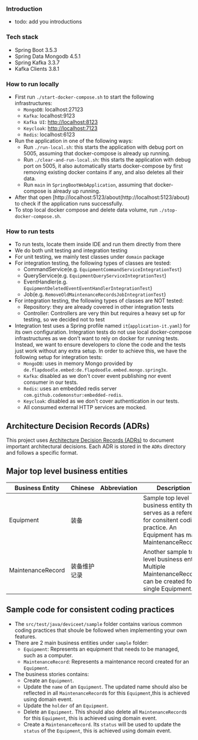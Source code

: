 ### Introduction

- todo: add you introductions

### Tech stack

- Spring Boot 3.5.3
- Spring Data Mongodb 4.5.1
- Spring Kafka 3.3.7
- Kafka Clients 3.8.1

### How to run locally

- First run `./start-docker-compose.sh` to start the following infrastructures:
    - `MongoDB`: localhost:27123
    - `Kafka`: localhost:9123
    - `Kafka UI`: [http://localhost:8123](http://localhost:8123)
    - `Keycloak`: [http://localhost:7123](http://localhost:7123)
    - `Redis`: localhost:6123
- Run the application in one of the following ways:
    - Run `./run-local.sh`: this starts the application with debug port on 5005, assuming that docker-compose is already
      up running.
    - Run `./clear-and-run-local.sh`: this starts the application with debug port on 5005, it also automatically starts
      docker-compose by first removing existing docker contains if any, and also deletes all their data.
    - Run `main` in  `SpringBootWebApplication`, assuming that docker-compose is already up running.
- After that open [http://localhost:5123/about(http://localhost:5123/about) to check if the application runs
  successfully.
- To stop local docker compose and delete data volume, run `./stop-docker-compose.sh`.

### How to run tests

- To run tests, locate them inside IDE and run them directly from there
- We do both unit testing and integration testing
- For unit testing, we mainly test classes under `domain` package
- For integration testing, the following types of classes are tested:
    - CommandService(e.g. `EquipmentCommandServiceIntegrationTest`)
    - QueryService(e.g. `EquipmentQueryServiceIntegrationTest`)
    - EventHandler(e.g. `EquipmentDeletedEventEventHandlerIntegrationTest`)
    - Job(e.g. `RemoveOldMaintenanceRecordsJobIntegrationTest`)
- For integration testing, the following types of classes are NOT tested:
    - Repository: they are already covered in other integration tests
    - Controller: Controllers are very thin but requires a heavy set up for testing, so we decided not to test
- Integration test uses a Spring profile named `it`(`application-it.yaml`) for its own configuration. Integration tests
  do
  not use local
  docker-compose infrastructures as we don't want to rely on docker for running tests. Instead, we want to ensure
  developers to
  clone the code and the tests
  just work without any extra setup. In order to achieve this, we have the following setup for integration tests:
    - `MongoDB`: uses in memory Mongo provided by `de.flapdoodle.embed:de.flapdoodle.embed.mongo.spring3x`.
    - `Kafka`: disabled as we don't cover event publishing nor event consumer in our tests.
    - `Redis`: uses an embedded redis server `com.github.codemonstur:embedded-redis`.
    - `Keycloak`: disabled as we don't cover authentication in our tests.
    - All consumed external HTTP services are mocked.

## Architecture Decision Records (ADRs)

This project uses [Architecture Decision Records (ADRs)](https://adr.github.io/) to document important architectural
decisions. Each ADR is stored in the `ADRs` directory and follows a specific format.

## Major top level business entities

| Business Entity   | Chinese | Abbreviation | Description                                                                                                                          |
|-------------------|---------|--------------|--------------------------------------------------------------------------------------------------------------------------------------|
| Equipment         | 装备      |              | Sample top level business entity that serves as a reference for consitent coding practice. An Equipment has many MaintenanceRecords. |
| MaintenanceRecord | 装备维护记录  |              | Another sample top level business entity. Multiple MaintenanceRecords can be created for a single  Equipment.                        |

## Sample code for consistent coding practices

- The `src/test/java/deviceet/sample` folder contains various common coding practices that shoule be followed when
  implementing your own features.
- There are 2 main business entities under `sample` folder:
    - `Equipment`: Represents an equipment that needs to be managed, such as a computer.
    - `MaintenanceRecord`: Represents a maintenance record created for an `Equipment`.
- The business stories contains:
    - Create an `Equipment`.
    - Update the `name` of an `Equipment`. The updated name should also be reflected in all `MaintenanceRecord`s for
      this
      `Equipment`,this is achieved using domain event.
    - Update the `holder` of an `Equipment`.
    - Delete an `Equipment`. This should also delete all `MaintenanceRecord`s for this `Equipment`, this is achieved
      using domain event.
    - Create a `MaintenanceRecord`. Its `status` will be used to update the `status` of the `Equipment`, this
      is achieved using domain event.
